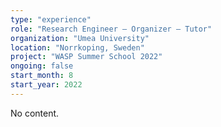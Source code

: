 ```yaml
---
type: "experience"
role: "Research Engineer — Organizer — Tutor"
organization: "Umea University"
location: "Norrkoping, Sweden"
project: "WASP Summer School 2022"
ongoing: false
start_month: 8
start_year: 2022
---
```


No content.
